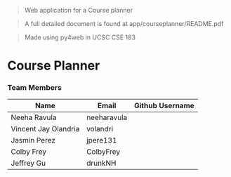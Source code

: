 > Web application for a Course planner

> A full detailed document is found at app/courseplanner/README.pdf

> Made using py4web in UCSC CSE 183

# Course Planner

### Team Members
| Name | Email | Github Username |
|------|-------| --------------- |
| Neeha Ravula | neeharavula |
| Vincent Jay Olandria | volandri |
| Jasmin Perez | jpere131 |
| Colby Frey | ColbyFrey |
| Jeffrey Gu | drunkNH |

